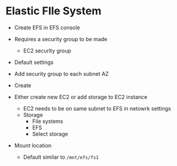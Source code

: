 # Elastic FIle System

- Create EFS in EFS console
- Requires a security group to be made
	- EC2 security group
- Default settings
- Add security group to each subnet AZ
- Create

- Either create new EC2 or add storage to EC2 instance
	- EC2 needs to be on same subnet to EFS in netowrk settings
	- Storage
		- File systems
		- EFS
		- Select storage

- Mount location
	- Default similar to  `/mnt/efs/fs1`